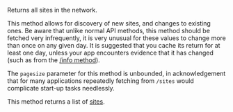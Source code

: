 Returns all sites in the network.

This method allows for discovery of new sites, and changes to existing ones. Be aware that unlike normal API methods, this method should be fetched very infrequently, it is very unusual for these values to change more than once on any given day. It is suggested that you cache its return for at least one day, unless your app encounters evidence that it has changed (such as from the [/info method]).

The `pagesize` parameter for this method is unbounded, in acknowledgement that for many applications repeatedly fetching from `/sites` would complicate start-up tasks needlessly.

This method returns a list of [sites].

  [/info method]: /docs/info
  [sites]: /docs/types/site